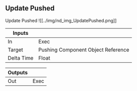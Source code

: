 ## Update Pushed
Update Pushed
![[../img/nd_img_UpdatePushed.png]]

|Inputs||
|--|--|
| In | Exec |
| Target | Pushing Component Object Reference |
| Delta Time | Float |

|Outputs||
|--|--|
| Out | Exec |
